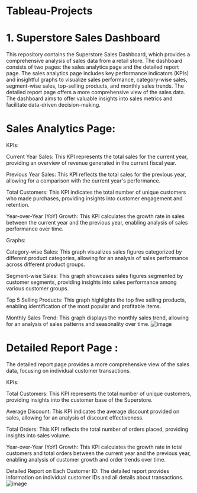 # Tableau-Projects

# 1. Superstore Sales Dashboard
This repository contains the Superstore Sales Dashboard, which provides a comprehensive analysis of sales data from a retail store.
The dashboard consists of two pages: the sales analytics page and the detailed report page. 
The sales analytics page includes key performance indicators (KPIs) and insightful graphs to visualize sales performance, category-wise sales, segment-wise sales, top-selling products, and monthly sales trends.
The detailed report page offers a more comprehensive view of the sales data. The dashboard aims to offer valuable insights into sales metrics and facilitate data-driven decision-making.

# Sales Analytics Page:

KPIs:

Current Year Sales: This KPI represents the total sales for the current year, providing an overview of revenue generated in the current fiscal year.

Previous Year Sales: This KPI reflects the total sales for the previous year, allowing for a comparison with the current year's performance.

Total Customers: This KPI indicates the total number of unique customers who made purchases, providing insights into customer engagement and retention.

Year-over-Year (YoY) Growth: This KPI calculates the growth rate in sales between the current year and the previous year, enabling analysis of sales performance over time.

Graphs:

Category-wise Sales: This graph visualizes sales figures categorized by different product categories, allowing for an analysis of sales performance across different product groups.

Segment-wise Sales: This graph showcases sales figures segmented by customer segments, providing insights into sales performance among various customer groups.

Top 5 Selling Products: This graph highlights the top five selling products, enabling identification of the most popular and profitable items.

Monthly Sales Trend: This graph displays the monthly sales trend, allowing for an analysis of sales patterns and seasonality over time.
![image](https://github.com/AkshayPetkar023/Tableau-Projects/assets/102145773/4efab0bf-ade3-43fb-9e29-e10f3cb180a2)


# Detailed Report Page : 

The detailed report page provides a more comprehensive view of the sales data, focusing on individual customer transactions.

KPIs:

Total Customers: This KPI represents the total number of unique customers, providing insights into the customer base of the Superstore.

Average Discount: This KPI indicates the average discount provided on sales, allowing for an analysis of discount effectiveness.

Total Orders: This KPI reflects the total number of orders placed, providing insights into sales volume.

Year-over-Year (YoY) Growth: This KPI calculates the growth rate in total customers and total orders between the current year and the previous year, enabling analysis of customer growth and order trends over time.

Detailed Report on Each Customer ID: The detailed report provides information on individual customer IDs and all details about transactions.
![image](https://github.com/AkshayPetkar023/Tableau-Projects/assets/102145773/2697dc78-2a5f-40bc-a03a-94c48140446d)
